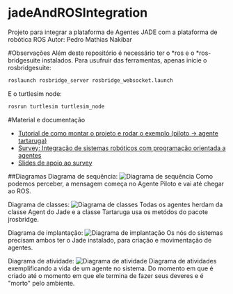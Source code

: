 # jadeAndROSIntegration
Projeto para integrar a plataforma de Agentes JADE com a plataforma de robótica ROS
Autor: Pedro Mathias Nakibar

#Observações
Além deste repositório é necessário ter o *ros e o *ros-bridgesuite instalados.
Para usufruir das ferramentas, apenas inicie o rosbridgesuite:
```bash
roslaunch rosbridge_server rosbridge_websocket.launch
```
E o turtlesim node:
```bash
rosrun turtlesim turtlesim_node
```

#Material e documentação
- [Tutorial de como montar o projeto e rodar o exemplo (piloto -> agente tartaruga)](http://pt.slideshare.net/pedronakibar/tutorial-setup-projeto-jade-e-ros)
- [Survey: Integração de sistemas robóticos com programação orientada a agentes](http://www.slideshare.net/pedronakibar/survey-integrao-de-sistemas-robticos-com-programao-orientada-a-agentes)
- [Slides de apoio ao survey](http://pt.slideshare.net/pedronakibar/apresentao-integrao-ros-e-jade)

##Diagramas
Diagrama de sequência:
![Diagrama de sequência](https://raw.githubusercontent.com/pnakibar/jadeAndROSIntegration/master/diagramas/Diagram%20de%20Sequ%C3%AAncia.png)
Como podemos perceber, a mensagem começa no Agente Piloto e vai até chegar ao ROS.

Diagrama de classes:
![Diagrama de classes](https://raw.githubusercontent.com/pnakibar/jadeAndROSIntegration/master/diagramas/Diagrama%20de%20classes.png)
Todas os agentes herdam da classe Agent do Jade e a classe Tartaruga usa os metódos do pacote jrosbridge.

Diagrama de implantação:
![Diagrama de implantação](https://raw.githubusercontent.com/pnakibar/jadeAndROSIntegration/master/diagramas/Diagrama%20implanta%C3%A7%C3%A3o.png)
Os nós do sistemas precisam ambos ter o Jade instalado, para criação e movimentação de agentes.

Diagrama de atividade:
![Diagrama de atividade](https://raw.githubusercontent.com/pnakibar/jadeAndROSIntegration/master/diagramas/Vida%20de%20um%20Agente.png)
Diagrama de atividades exemplificando a vida de um agente no sistema. Do momento em que é criado até o momento em que ele termina de fazer seus deveres e é "morto" pelo ambiente.


